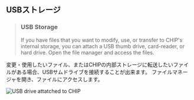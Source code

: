 ## USBストレージ
> ### USB Storage
> If you have files that you want to modify, use, or transfer to CHIP's internal storage, you can attach a USB thumb drive, card-reader, or hard drive.
> Open the file manager and access the files.

変更・使用したいファイル、またはCHIPの内部ストレージに転送したいファイルがある場合、USBサムドライブを接続することが出来ます。
ファイルマネージャを開き、ファイルにアクセスします。

![USB drive attatched to CHIP](http://docs.getchip.com/images/chip_usbstorage.jpg)

